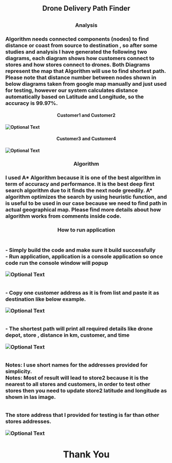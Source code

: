 <h2 align="center">Drone Delivery Path Finder<h2>

<h3 align="center">Analysis<h3> 
      <p> Algorithm needs connected components (nodes) to find distance or coast from source to destination , so after some studies and analysis I have generated the following two diagrams, each diagram shows how customers connect to stores and how stores connect to drones.  Both Diagrams represent the map that Algorithm will use to find shortest path.
 Please note that distance number between nodes shown in below diagrams taken from google map manually and just used for testing, however our system calculates distance automatically based on Latitude and Longitude, so the accuracy is 99.97%. </p>

<h4 align="center">Customer1 and Customer2<h4>
  
![Optional Text](../master/DronesDelivery/Images/customer1.png)

<h4 align="center">Customer3 and Customer4<h4>
  
![Optional Text](../master/DronesDelivery/Images/customer2.png)

<h3 align="center">Algorithm<h3> 
     <p> I used A* Algorithm because it is one of the best algorithm in term of accuracy and performance. It is the best deep first search algorithm due to it finds the next node greedily.  A* algorithm optimizes the search by using heuristic function, and is useful to be used in our case because we need to find path in actual geographical map.
Please find more details about how algorithm works from comments inside code. 
<h3 align="center">How to run application <h3>
  <p>
<br> -	Simply build the code and make sure it build successfully 
<br> -	Run application, application is a console application so once code run the console window will popup </p>

![Optional Text](../master/DronesDelivery/Images/pic1.png) 

<br> -	Copy one customer address as it is from list and paste it as destination like below example. 
 

 ![Optional Text](../master/DronesDelivery/Images/pic2.png) 

<br> -	The shortest path will print all required details like drone depot, store , distance in km, customer, and time  
 
 ![Optional Text](../master/DronesDelivery/Images/pic3.png) 

<br> Notes: I use short names for the addresses provided for simplicity.
<br> Notes: Most of result will lead to store2 because it is the nearest to all stores and customers, in order to test other stores then you need to update store2 latitude and longitude as shown in las image. 

<br> The store address that I provided for testing is far than other stores addresses. 
 

 ![Optional Text](../master/DronesDelivery/Images/pic4.png) 

</p>
<h1 align="center"> Thank You <h1>




